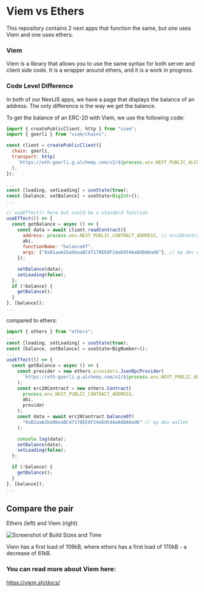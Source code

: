 # Viem vs Ethers

This repository contains 2 next apps that function the same, but one uses Viem and one uses ethers.

### Viem

Viem is a library that allows you to use the same syntax for both server and client side code. It is a wrapper around ethers, and it is a work in progress.

### Code Level Difference

In both of our NextJS apps, we have a page that displays the balance of an address. The only difference is the way we get the balance.

To get the balance of an ERC-20 with Viem, we use the following code:

```js
import { createPublicClient, http } from "viem";
import { goerli } from "viem/chains";

const client = createPublicClient({
  chain: goerli,
  transport: http(
    `https://eth-goerli.g.alchemy.com/v2/${process.env.NEXT_PUBLIC_ALCHEMY}`
  ),
});

...
const [loading, setLoading] = useState(true);
const [balance, setBalance] = useState<BigInt>();
...

// useEffect() here but could be a standard function
useEffect(() => {
  const getBalance = async () => {
    const data = await client.readContract({
      address: process.env.NEXT_PUBLIC_CONTRACT_ADDRESS, // erc20Contract
      abi,
      functionName: "balanceOf",
      args: ["0xB1aaA2ba9beaBC47178EE8F24eDd54Aa0d8A0ad6"], // my dev wallet
    });

    setBalance(data);
    setLoading(false);
  };
  if (!balance) {
    getBalance();
  }
}, [balance]);
...
```

compared to ethers:

```js
import { ethers } from "ethers";
...
const [loading, setLoading] = useState(true);
const [balance, setBalance] = useState<BigNumber>();
...
useEffect(() => {
  const getBalance = async () => {
    const provider = new ethers.providers.JsonRpcProvider(
      `https://eth-goerli.g.alchemy.com/v2/${process.env.NEXT_PUBLIC_ALCHEMY}`
    );
    const erc20Contract = new ethers.Contract(
      process.env.NEXT_PUBLIC_CONTRACT_ADDRESS,
      abi,
      provider
    );
    const data = await erc20Contract.balanceOf(
      "0xB1aaA2ba9beaBC47178EE8F24eDd54Aa0d8A0ad6" // my dev wallet
    );

    console.log(data);
    setBalance(data);
    setLoading(false);
  };

  if (!balance) {
    getBalance();
  }
}, [balance]);
...
```

## Compare the pair

Ethers (left) and Viem (right)

![Screenshot of Build Sizes and Time](https://user-images.githubusercontent.com/99215416/228748353-965d6375-ecb1-461d-9a42-7ee40c9024d8.png)



Viem has a first load of 109kB, where ethers has a first load of 170kB - a decrease of 61kB.

### You can read more about Viem here:

https://viem.sh/docs/

